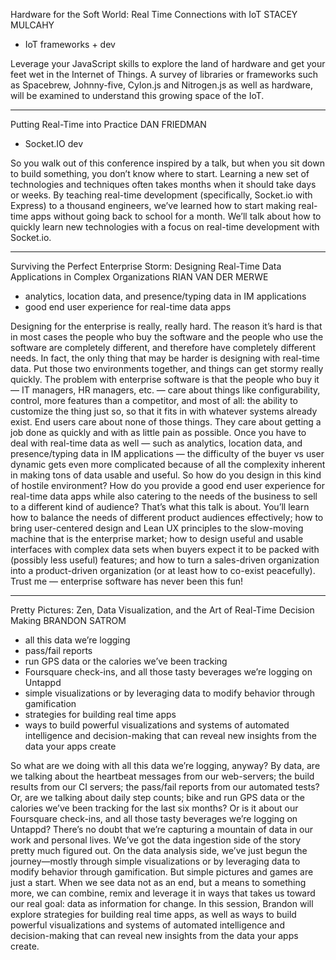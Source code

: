 Hardware for the Soft World: Real Time Connections with IoT
STACEY MULCAHY

* IoT frameworks + dev

Leverage your JavaScript skills to explore the land of hardware and get your feet wet in the Internet of Things. A survey of libraries or frameworks such as Spacebrew, Johnny-five, Cylon.js and Nitrogen.js as well as hardware, will be examined to understand this growing space of the IoT.

---

Putting Real-Time into Practice
DAN FRIEDMAN

* Socket.IO dev

So you walk out of this conference inspired by a talk, but when you sit down to build something, you don’t know where to start. Learning a new set of technologies and techniques often takes months when it should take days or weeks. By teaching real-time development (specifically, Socket.io with Express) to a thousand engineers, we’ve learned how to start making real-time apps without going back to school for a month. We’ll talk about how to quickly learn new technologies with a focus on real-time development with Socket.io.

---

Surviving the Perfect Enterprise Storm: Designing Real-Time Data Applications in Complex Organizations
RIAN VAN DER MERWE

* analytics, location data, and presence/typing data in IM applications
* good end user experience for real-time data apps

Designing for the enterprise is really, really hard. The reason it’s hard is that in most cases the people who buy the software and the people who use the software are completely different, and therefore have completely different needs. In fact, the only thing that may be harder is designing with real-time data. Put those two environments together, and things can get stormy really quickly. The problem with enterprise software is that the people who buy it — IT managers, HR managers, etc. — care about things like configurability, control, more features than a competitor, and most of all: the ability to customize the thing just so, so that it fits in with whatever systems already exist. End users care about none of those things. They care about getting a job done as quickly and with as little pain as possible. Once you have to deal with real-time data as well — such as analytics, location data, and presence/typing data in IM applications — the difficulty of the buyer vs user dynamic gets even more complicated because of all the complexity inherent in making tons of data usable and useful. So how do you design in this kind of hostile environment? How do you provide a good end user experience for real-time data apps while also catering to the needs of the business to sell to a different kind of audience? That’s what this talk is about. You’ll learn how to balance the needs of different product audiences effectively; how to bring user-centered design and Lean UX principles to the slow-moving machine that is the enterprise market; how to design useful and usable interfaces with complex data sets when buyers expect it to be packed with (possibly less useful) features; and how to turn a sales-driven organization into a product-driven organization (or at least how to co-exist peacefully). Trust me — enterprise software has never been this fun!

---

Pretty Pictures: Zen, Data Visualization, and the Art of Real-Time Decision Making
BRANDON SATROM

* all this data we’re logging
* pass/fail reports
* run GPS data or the calories we’ve been tracking
* Foursquare check-ins, and all those tasty beverages we’re logging on Untappd
* simple visualizations or by leveraging data to modify behavior through gamification
* strategies for building real time apps
* ways to build powerful visualizations and systems of automated intelligence and decision-making that can reveal new insights from the data your apps create

So what are we doing with all this data we’re logging, anyway? By data, are we talking about the heartbeat messages from our web-servers; the build results from our CI servers; the pass/fail reports from our automated tests? Or, are we talking about daily step counts; bike and run GPS data or the calories we’ve been tracking for the last six months? Or is it about our Foursquare check-ins, and all those tasty beverages we’re logging on Untappd? There’s no doubt that we’re capturing a mountain of data in our work and personal lives. We’ve got the data ingestion side of the story pretty much figured out. On the data analysis side, we’ve just begun the journey—mostly through simple visualizations or by leveraging data to modify behavior through gamification. But simple pictures and games are just a start. When we see data not as an end, but a means to something more, we can combine, remix and leverage it in ways that takes us toward our real goal: data as information for change. In this session, Brandon will explore strategies for building real time apps, as well as ways to build powerful visualizations and systems of automated intelligence and decision-making that can reveal new insights from the data your apps create.
